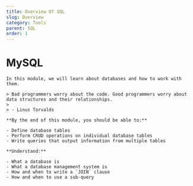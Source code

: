 ```yaml
---
title: Overview Of SQL
slug: Overview
category: Tools
parent: SQL
order: 1
---
```

# MySQL
    
    In this module, we will learn about databases and how to work with them.
    
    > Bad programmers worry about the code. Good programmers worry about data structures and their relationships.
    > 
    > - Linus Torvalds
    
    **By the end of this module, you should be able to:**
    
    - Define database tables
    - Perform CRUD operations on individual database tables
    - Write queries that output information from multiple tables
    
    **Understand:**
    
    - What a database is
    - What a database management system is
    - How and when to write a `JOIN` clause
    - How and when to use a sub-query